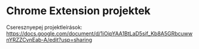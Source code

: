 # Chrome Extension projektek

Cseresznyepej projektleírások: https://docs.google.com/document/d/1iOipYAA1BtLaD5sif_Kb8A5GRbcuwwnYRZZCvnEab-A/edit?usp=sharing

